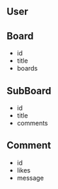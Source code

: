 

## User

## Board
- id 
- title
- boards

## SubBoard
- id
- title
- comments

## Comment
- id 
- likes
- message
